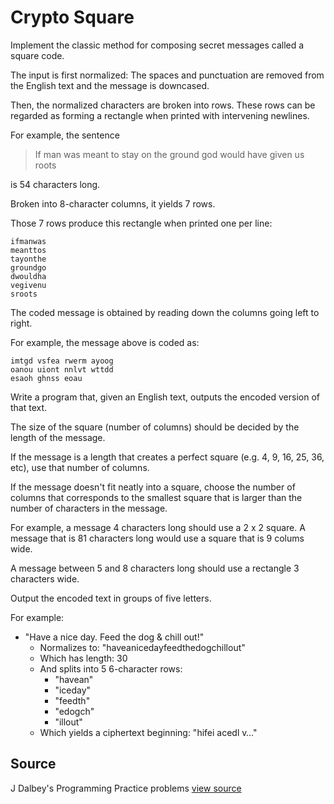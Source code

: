 # Crypto Square

Implement the classic method for composing secret messages called a square code.

The input is first normalized: The spaces and punctuation are removed from the
English text and the message is downcased.

Then, the normalized characters are broken into rows.
These rows can be regarded as forming a rectangle
when printed with intervening newlines.

For example, the sentence

> If man was meant to stay on the ground god would have given us roots

is 54 characters long.

Broken into 8-character columns, it yields 7 rows.

Those 7 rows produce this rectangle when printed one per line:

```plain
ifmanwas
meanttos
tayonthe
groundgo
dwouldha
vegivenu
sroots
```

The coded message is obtained by reading down the columns going left to right.

For example, the message above is coded as:

```plain
imtgd vsfea rwerm ayoog
oanou uiont nnlvt wttdd
esaoh ghnss eoau
```

Write a program that, given an English text, outputs the encoded version of
that text.

The size of the square (number of columns) should be decided by the length of the message.

If the message is a length that creates a perfect square (e.g. 4, 9, 16, 25,
36, etc), use that number of columns.

If the message doesn't fit neatly into a square, choose the number of columns
that corresponds to the smallest square that is larger than the number of
characters in the message.

For example, a message 4 characters long should use a 2 x 2 square. A message
that is 81 characters long would use a square that is 9 colums wide.

A message between 5 and 8 characters long should use a rectangle 3 characters wide.

Output the encoded text in groups of five letters.

For example:

- "Have a nice day. Feed the dog & chill out!"
  - Normalizes to: "haveanicedayfeedthedogchillout"
  - Which has length: 30
  - And splits into 5 6-character rows:
    - "havean"
    - "iceday"
    - "feedth"
    - "edogch"
    - "illout"
  - Which yields a ciphertext beginning: "hifei acedl v…"


## Source

J Dalbey's Programming Practice problems [view source](http://users.csc.calpoly.edu/~jdalbey/103/Projects/ProgrammingPractice.html)
